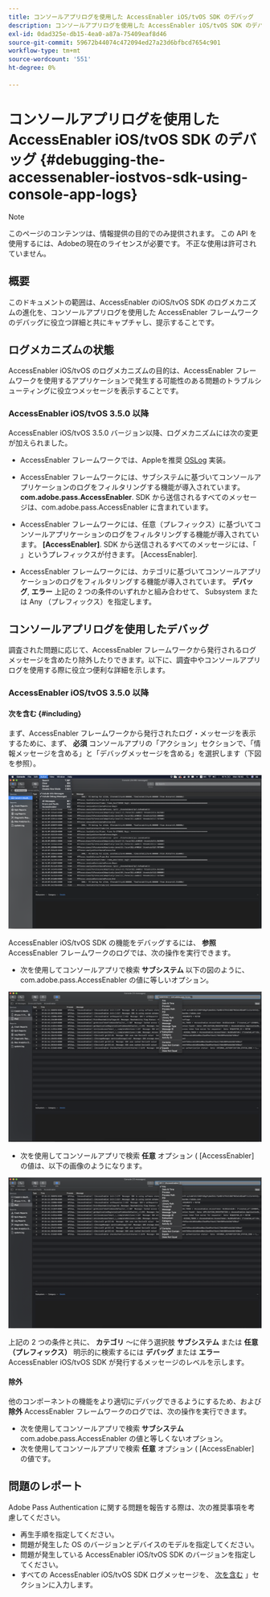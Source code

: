 ```yaml
---
title: コンソールアプリログを使用した AccessEnabler iOS/tvOS SDK のデバッグ
description: コンソールアプリログを使用した AccessEnabler iOS/tvOS SDK のデバッグ
exl-id: 0dad325e-db15-4ea0-a87a-75409eaf8d46
source-git-commit: 59672b44074c472094ed27a23d6bfbcd7654c901
workflow-type: tm+mt
source-wordcount: '551'
ht-degree: 0%

---
```


# コンソールアプリログを使用した AccessEnabler iOS/tvOS SDK のデバッグ {#debugging-the-accessenabler-iostvos-sdk-using-console-app-logs}

>[!NOTE]
>
>このページのコンテンツは、情報提供の目的でのみ提供されます。 この API を使用するには、Adobeの現在のライセンスが必要です。 不正な使用は許可されていません。


## 概要

このドキュメントの範囲は、AccessEnabler のiOS/tvOS SDK のログメカニズムの進化を、コンソールアプリログを使用した AccessEnabler フレームワークのデバッグに役立つ詳細と共にキャプチャし、提示することです。

## ログメカニズムの状態

AccessEnabler iOS/tvOS のログメカニズムの目的は、AccessEnabler フレームワークを使用するアプリケーションで発生する可能性のある問題のトラブルシューティングに役立つメッセージを表示することです。

### AccessEnabler iOS/tvOS 3.5.0 以降

AccessEnabler iOS/tvOS 3.5.0 バージョン以降、ログメカニズムには次の変更が加えられました。

* AccessEnabler フレームワークでは、Appleを推奨 [OSLog](https://developer.apple.com/documentation/os/oslog) 実装。

* AccessEnabler フレームワークには、サブシステムに基づいてコンソールアプリケーションのログをフィルタリングする機能が導入されています。 **com.adobe.pass.AccessEnabler**. SDK から送信されるすべてのメッセージは、com.adobe.pass.AccessEnabler に含まれています。

* AccessEnabler フレームワークには、任意（プレフィックス）に基づいてコンソールアプリケーションのログをフィルタリングする機能が導入されています。 **[AccessEnabler]**. SDK から送信されるすべてのメッセージには、「 」というプレフィックスが付きます。 [AccessEnabler].

* AccessEnabler フレームワークには、カテゴリに基づいてコンソールアプリケーションのログをフィルタリングする機能が導入されています。 **デバッグ**, **エラー** 上記の 2 つの条件のいずれかと組み合わせて、 Subsystem または Any （プレフィックス）を指定します。

## コンソールアプリログを使用したデバッグ

調査された問題に応じて、AccessEnabler フレームワークから発行されるログメッセージを含めたり除外したりできます。以下に、調査中やコンソールアプリログを使用する際に役立つ便利な詳細を示します。


### AccessEnabler iOS/tvOS 3.5.0 以降

#### 次を含む {#including}

まず、AccessEnabler フレームワークから発行されたログ・メッセージを表示するために、まず、 **必須** コンソールアプリの「アクション」セクションで、「情報メッセージを含める」と「デバッグメッセージを含める」を選択します（下図を参照）。

![](assets/include-info-debug-msg.png)


AccessEnabler iOS/tvOS SDK の機能をデバッグするには、 **参照** AccessEnabler フレームワークのログでは、次の操作を実行できます。

* 次を使用してコンソールアプリで検索 **サブシステム** 以下の図のように、 com.adobe.pass.AccessEnabler の値に等しいオプション。

![](assets/subsys-console-app.png)

* 次を使用してコンソールアプリで検索 **任意** オプション (
  [AccessEnabler] の値は、以下の画像のようになります。

![](assets/any-optn-console-app.png)

上記の 2 つの条件と共に、 **カテゴリ** ～に伴う選択肢 **サブシステム** または **任意（プレフィックス）** 明示的に検索するには **デバッグ** または **エラー** AccessEnabler iOS/tvOS SDK が発行するメッセージのレベルを示します。

#### 除外

他のコンポーネントの機能をより適切にデバッグできるようにするため、および **除外** AccessEnabler フレームワークのログでは、次の操作を実行できます。

* 次を使用してコンソールアプリで検索 **サブシステム** com.adobe.pass.AccessEnabler の値と等しくないオプション。
* 次を使用してコンソールアプリで検索 **任意** オプション ( [AccessEnabler] の値です。

## 問題のレポート

Adobe Pass Authentication に関する問題を報告する際は、次の推奨事項を考慮してください。

* 再生手順を指定してください。
* 問題が発生した OS のバージョンとデバイスのモデルを指定してください。
* 問題が発生している AccessEnabler iOS/tvOS SDK のバージョンを指定してください。
* すべての AccessEnabler iOS/tvOS SDK ログメッセージを、 [次を含む](#including) 」セクションに入力します。
